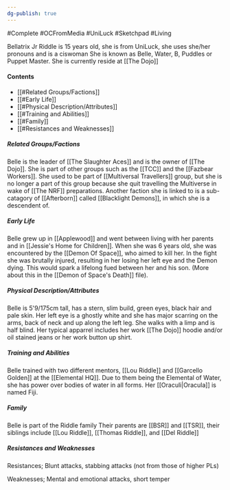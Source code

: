 ```yaml
---
dg-publish: true
---
```

#Complete  #OCFromMedia #UniLuck #Sketchpad #Living 

Bellatrix Jr Riddle is 15 years old, she is from UniLuck, she uses she/her pronouns and is a ciswoman
She is known as Belle, Water, B, Puddles or Puppet Master.
She is currently reside at [[The Dojo]]
#### Contents
- [[#Related Groups/Factions]]
- [[#Early Life]]
- [[#Physical Description/Attributes]]
- [[#Training and Abilities]]
- [[#Family]]
- [[#Resistances and Weaknesses]]
##### Related Groups/Factions
Belle is the leader of [[The Slaughter Aces]] and is the owner of [[The Dojo]]. She is part of other groups such as the [[TCC]] and the [[Fazbear Workers]]. She used to be part of [[Multiversal Travellers]] group, but she is no longer a part of this group because she quit travelling the Multiverse in wake of [[The NRF]] preparations. Another faction she is linked to is a sub-catagory of [[Afterborn]] called [[Blacklight Demons]], in which she is a descendent of.

##### Early Life
Belle grew up in [[Applewood]] and went between living with her parents and in [[Jessie's Home for Children]]. When she was 6 years old, she was encountered by the [[Demon Of Space]], who aimed to kill her. In the fight she was brutally injured, resulting in her losing her left eye and the Demon dying. This would spark a lifelong fued between her and his son. (More about this in the [[Demon of Space's Death]] file).
##### Physical Description/Attributes
Belle is 5'9/175cm tall, has a stern, slim build, green eyes, black hair and pale skin. Her left eye is a ghostly white and she has major scarring on the arms, back of neck and up along the left leg. She walks with a limp and is half blind. Her typical apparrel includes her work [[The Dojo]] hoodie and/or oil stained jeans or her work button up shirt.

##### Training and Abilities
Belle trained with two different mentors, [[Lou Riddle]] and [[Garcello Golden]] at the [[Elemental HQ]]. Due to them being the Elemental of Water, she has power over bodies of water in all forms. Her [[Oraculi|Oracula]] is named Fiji.
##### Family
Belle is part of the Riddle family 
Their parents are [[BSR]] and [[TSR]], their siblings include [[Lou Riddle]], [[Thomas Riddle]], and [[Del Riddle]] 

##### Resistances and Weaknesses
Resistances; Blunt attacks, stabbing attacks (not from those of higher PLs)

Weaknesses; Mental and emotional attacks, short temper 